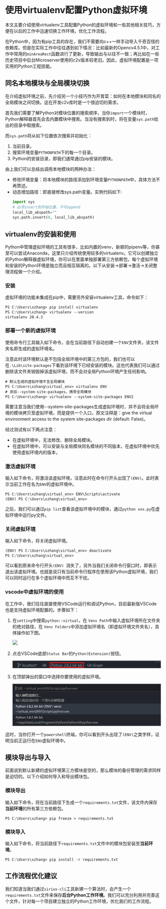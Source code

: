# 使用virtualenv配置Python虚拟环境

本文主要介绍使用virtualenv工具配置Python的虚拟环境和一些其他相关技巧，方便在以后的工作中迅速切换工作环境，优化工作流程。

在Python中，因为有pip工具的存在，我们不需要向c++一样手动导入千奇百怪的依赖库。但是在实际工作中往往遇到如下情况：比如最新的Opencv4.5.1中，对工作中常用的`minAreaRect`函数进行了更新，导致输出与以往不一致；再比如在一些历史项目中后台Microserver使用的c2v版本较老旧。因此，虚拟环境配置是一项实用的Python工程技能。

## 同名本地模块与全局模块切换

在介绍虚拟环境之前，先介绍另一个小技巧作为开胃菜：如何在本地模块和同名的全局模块之间切换。这在开发c2v库时是一个很迫切的需求。

首先我们需要了解Python对模块位置的搜索顺序，当你`import`一个模块时，Python解释器首先会去内置模块中搜索。当没有搜索到时，将在变量`sys.path`给出的目录中取搜索。

而`sys.path`将从如下位置依次搜索并初始化：

1. 当前目录。
2. 搜索环境变量`PYTHONPATH`下的每一个目录。
3. Python的安装目录，即我们通常通过pip安装的模块。

由上我们可以总结出调用本地模块的两种办法：
- 修改环境变量：将本地模块的路径添加到环境变量`PYTHONPATH`中，具体方法不再赘述。
- 动态增加路径：即直接修改sys.path变量。实例代码如下:
	```python
	import sys
	# 必须insert到开始位置，不可append
	local_lib_abspath=""
	sys.path.insert(0, local_lib_abspath)
	```

## virtualenv的安装和使用
Python中管理虚拟环境的工具有很多，比如内置的venv，新颖的pipenv等，你甚至可以尝试Anaconda，这里只介绍传统使用较多的virtualenv。它可以创建独立的Python解释器虚拟环境，你可以在里面单独部署第三方依赖包，每个虚拟环境和安装的Python环境是独立而且相互隔离的。以下从安装->部署->激活->关闭整理流程做一个介绍。
### 安装
虚拟环境的功能未集成在pip中，需要另外安装virtualenv工具，命令如下：
```shell
PS C:\Users\xzhang> pip install virtualenv
PS C:\Users\xzhang> virtualenv --version
virtualenv 20.4.3
```
### 部署一个新的虚拟环境
使用命令行工具输入如下命令，会在当前路径下自动创建一个`ENV`文件夹，该文件夹名即生成的虚拟环境名。

注意此时该环境默认是不包括全局环境中的第三方包的，我们也可以在`.\Lib\site-packages`下看到该环境下已经安装的模块。这也代表我们可以通过删除该文件夹销毁掉该虚拟环境，而不会对全局Python环境产生任何影响。
```shell
# 默认生成的虚拟环境不含全局模块
PS C:\Users\xzhang\virtual_env> virtualenv ENV
# 添加--system-site-packages，携带全局模块
PS C:\Users\xzhang> virtualenv --system-site-packages ENV2
```
需要注意当我们使用--system-site-packages生成虚拟环境时，并不会将全局环境的模块拷贝至虚拟环境，而是提供一个入口，原文注释是：give the virtual environment access to the system site-packages dir (default: False)。

经过测试有以下两点注意：
- 在虚拟环境中，无法修改、删除全局模块。
- 在虚拟环境中，可以安装与全局模块同名模块的不同版本，在虚拟环境中优先使用虚拟环境内的版本，

### 激活虚拟环境
输入如下命令，将激活该虚拟环境，注意此时在命令行开头出现了`(ENV)`。此时表示当前工作在名为`ENV`的虚拟环境中。
```shell
PS C:\Users\xzhang\virtual_env> ENV\Scripts\activate
(ENV) PS C:\Users\xzhang\virtual_env>
```
之后，我们可以通过`pip list`查看该虚拟环境中的模块，通过`python xxx.py`在虚拟环境中运行py文件。
### 关闭虚拟环境
输入如下命令，将关闭虚拟环境。
```shell
(ENV) PS C:\Users\xzhang\virtual_env> deactivate
PS C:\Users\xzhang\virtual_env>
```
可以看到原来命令行开头`(ENV) `消失了，另外当我们关闭命令行窗口时，即表示退出该虚拟环境。也就是说只有当前命令行程序在使用该Python虚拟环境，我们可以同时运行在多个虚拟环境中而互不干扰。
### vscode中虚拟环境的使用
在工作中，我们往往直接使用VSCode运行和调试Python，目前最新版VSCode也是支持虚拟环境配置的。步骤如下：
1. 在`setting`中搜索`python::virtual`，在 `Venv Path`中输入虚拟环境所在文件夹的绝对路径，在 `Venv Folders`中添加虚拟环境名（即虚拟环境文件夹名），具体操作如下图。
   
   ![](//asset/images/vscode_setting_virtualenv.png)

2. 点击VSCode底部`Status Bar`的`Python(Extension)`按钮。
   
   ![](../asset/images/vscode_statusbar_python.png)

3. 在顶部弹出的窗口中选择你要使用的虚拟环境。
   
   ![](../asset/images/select_python_environment.png)

这时，当你打开一个`powershell`终端，你可以看到开头出现了`(ENV)`之类字样，证明当前正运行在`ENV`虚拟环境中。

## 模块导出与导入
前面说到默认新建的虚拟环境第三方模块是空的，那么模块的备份管理的需求同样是迫切的。以下介绍如何导入和导出模块包。
### 模块导出
输入如下命令，将在当前路径下生成一个`requirements.txt`文件，该文件内保存**当前环境**的所有第三方依赖包。
```shell
PS C:\Users\xzhang> pip freeze > requirements.txt
```
### 模块导入
输入如下命令，将当前路径下`requirements.txt`文件中的模块包安装至**当前环境**。
```shell
PS C:\Users\xzhang> pip install -r requirements.txt
```
## 工作流程优化建议
我们知道当我们通过`sirius-cli`工具新建一个算法时，会产生一个`requirements.txt`文件来保存**后台Python工作环境**。我们可以充分利用并完善这个文件，针对每一个项目建立独立的Python工作环境，优化我们的工作流程。